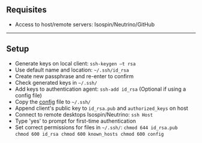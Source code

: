 ## Requisites 
 - Access to host/remote servers: Isospin/Neutrino/GitHub
___
## Setup
- Generate keys on local client: `ssh-keygen –t rsa` 
- Use default name and location: `~/.ssh/id_rsa` 
- Create new passphrase and re-enter to confirm 
- Check generated keys in `~/.ssh/` 
- Add keys to authentication agent: `ssh-add id_rsa` 
  (Optional if using a config file)
- Copy the [config](https://github.com/anikmh/wd/blob/main/.ssh/config) file to `~/.ssh/`  
- Append client's public key to `id_rsa.pub` and `authorized_keys` on host 
- Connect to remote desktops Isospin/Neutrino: `ssh Host` 
- Type 'yes' to prompt for first-time authentication 
- Set correct permissions for files in `~/.ssh/`: 
  `chmod 644 id_rsa.pub` 
  `chmod 600 id_rsa` 
  `chmod 600 known_hosts` 
  `chmod 600 config` 